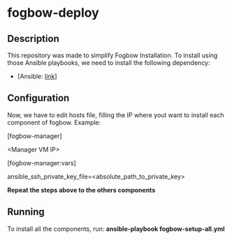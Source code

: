 # fogbow-deploy

## Description 
This repository was made to simplify Fogbow Installation. To install using those Ansible playbooks, we need to install the following dependency:
  - [Ansible: [link](http://docs.ansible.com/ansible/latest/installation_guide/intro_installation.html)]
   
## Configuration
Now, we have to edit hosts file, filling the IP where yout want to install each component of fogbow. Example: 
 
\[fogbow-manager\]
   
\<Manager VM IP\>
   
\[fogbow-manager:vars\]
   
ansible_ssh_private_key_file=<absolute_path_to_private_key>

**Repeat the steps above to the others components**

## Running 
To install all the components, run:
**ansible-playbook fogbow-setup-all.yml**
